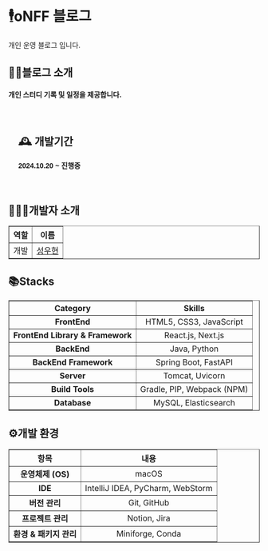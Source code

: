 # 🕴️oNFF 블로그
개인 운영 블로그 입니다.
<!-- //////////////////////////////////////////////////////////////////////////////////////////////////////////////////////////// -->

## 👨‍🏫블로그 소개
#### 개인 스터디 기록 및 일정을 제공합니다.
<!-- //////////////////////////////////////////////////////////////////////////////////////////////////////////////////////////// -->

<div style="padding: 20px; font-family: Arial, sans-serif;">
  <h2>🕰️ 개발기간</h2>
  <p><strong>2024.10.20 ~ 진행중</strong></p>
  <!--
  <ul style="list-style-type: none; padding: 0;">
    <li style="margin-bottom: 10px;">
      <span style="font-weight: bold;">2024.08.23 ~ 09.05(14일):</span> 아이디어 기획 및 설계
    </li>
    <li style="margin-bottom: 10px;">
      <span style="font-weight: bold;">2024.09.06 ~ 19(14일):</span> 1차 개발
    </li>
    <li style="margin-bottom: 10px;">
      <span style="font-weight: bold;">2024.09.20 ~ 10.04(15일):</span> 2차 개발
    </li>
    <li style="margin-bottom: 10px;">
      <span style="font-weight: bold;">2024.10.05 ~ 10.14(10일):</span> 테스트/발표
    </li>
  </ul>
  -->
</div>
<!-- //////////////////////////////////////////////////////////////////////////////////////////////////////////////////////////// -->

## 🧑‍🤝‍🧑개발자 소개

<div>
  <table border="1" style="width: 100%; border-collapse: collapse;">
    <thead>
      <tr>
        <th style="text-align: center;">역할</th>
        <th style="text-align: center;">이름</th>
        <!--
        <th style="text-align: center;">담당 기능</th>
        -->
      </tr>
    </thead>
    <tbody>
      <tr>
        <td style="text-align: center;">개발</td>
        <td style="text-align: center;"><a href="https://github.com/sunguh0904">성우현</a></td>
        <!--
        <td>
          1. MediaPipe Pose를 사용하여 영상에서 사용자의 포즈를 추적하고 피드백 생성<br>
          2. LLM(OpenAI)과 Elasticsearch를 사용해 RAG 기법과 하이브리드 서치 방식으로 최신 뉴스의 인성 면접 질문 생성 및 평가<br>
          3. 기본적으로 LLM(OpenAI)을 활용해 기본 인성 질문 생성
        </td>
        -->
      </tr>
    </tbody>
  </table>
</div>
<!-- //////////////////////////////////////////////////////////////////////////////////////////////////////////////////////////// -->

## 📚Stacks

<div>
  <table border="1" style="width: 100%; border-collapse: collapse;">
    <thead>
      <tr>
        <th style="text-align: center;">Category</th>
        <th style="text-align: center;">Skills</th>
      </tr>
    </thead>
    <tbody>
      <tr>
        <td style="text-align: center;"><strong>FrontEnd</strong></td>
        <td style="text-align: center;">
          HTML5, CSS3, JavaScript
        </td>
      </tr>
      <tr>
        <td style="text-align: center;"><strong>FrontEnd Library & Framework</strong></td>
        <td style="text-align: center;">
          React.js, Next.js
        </td>
      </tr>
      <tr>
        <td style="text-align: center;"><strong>BackEnd</strong></td>
        <td style="text-align: center;">
          Java, Python
        </td>
      </tr>
      <tr>
        <td style="text-align: center;"><strong>BackEnd Framework</strong></td>
        <td style="text-align: center;">
          Spring Boot, FastAPI
        </td>
      </tr>
      <tr>
        <td style="text-align: center;"><strong>Server</strong></td>
        <td style="text-align: center;">
          Tomcat, Uvicorn
        </td>
      </tr>
      <tr>
        <td style="text-align: center;"><strong>Build Tools</strong></td>
        <td style="text-align: center;">
          Gradle, PIP, Webpack (NPM)
        </td>
      </tr>
      <tr>
        <td style="text-align: center;"><strong>Database</strong></td>
        <td style="text-align: center;">
          MySQL, Elasticsearch
        </td>
      </tr>
      <!--
      <tr>
        <td style="text-align: center;"><strong>Machine Learning Models</strong></td>
        <td style="text-align: center;">
          NLP(LLM, RAG), AUDIO(STT), CV(Pose Estimation)
        </td>
      </tr>
      -->
    </tbody>
  </table>
</div>
<!-- //////////////////////////////////////////////////////////////////////////////////////////////////////////////////////////// -->

## ⚙️개발 환경

<div>
  <table border="1" style="width: 100%; border-collapse: collapse;">
    <thead>
      <tr>
        <th style="text-align: center;">항목</th>
        <th style="text-align: center;">내용</th>
      </tr>
    </thead>
    <tbody>
      <tr>
        <td style="text-align: center;"><strong>운영체제 (OS)</strong></td>
        <td style="text-align: center;">macOS</td>
      </tr>
      <tr>
        <td style="text-align: center;"><strong>IDE</strong></td>
        <td style="text-align: center;">IntelliJ IDEA, PyCharm, WebStorm</td>
      </tr>
      <tr>
        <td style="text-align: center;"><strong>버전 관리</strong></td>
        <td style="text-align: center;">Git, GitHub</td>
      </tr>
      <tr>
        <td style="text-align: center;"><strong>프로젝트 관리</strong></td>
        <td style="text-align: center;">Notion, Jira</td>
      </tr>
      <tr>
        <td style="text-align: center;"><strong>환경 & 패키지 관리</strong></td>
        <td style="text-align: center;">Miniforge, Conda</td>
      </tr>
    </tbody>
  </table>
</div>

